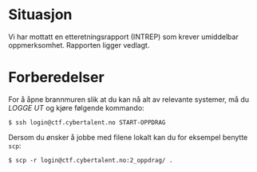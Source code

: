 # Situasjon

Vi har mottatt en etteretningsrapport (INTREP) som krever umiddelbar oppmerksomhet.
Rapporten ligger vedlagt.

# Forberedelser
For å åpne brannmuren slik at du kan nå alt av relevante systemer, må du *LOGGE UT* og kjøre følgende kommando:

```console
$ ssh login@ctf.cybertalent.no START-OPPDRAG
```

Dersom du ønsker å jobbe med filene lokalt kan du for eksempel benytte `scp`:
```console
$ scp -r login@ctf.cybertalent.no:2_oppdrag/ .
```

